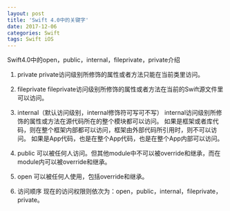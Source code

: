 ```yaml
---
layout: post
title: 'Swift 4.0中的关键字'
date: 2017-12-06
categories: Swift
tags: Swift iOS
---
```


Swift4.0中的open，public，internal，fileprivate，private介绍

1. private 
private访问级别所修饰的属性或者方法只能在当前类里访问。

2. fileprivate 
fileprivate访问级别所修饰的属性或者方法在当前的Swift源文件里可以访问。

3. internal（默认访问级别，internal修饰符可写可不写） 
internal访问级别所修饰的属性或方法在源代码所在的整个模块都可以访问。 
如果是框架或者库代码，则在整个框架内部都可以访问，框架由外部代码所引用时，则不可以访问。 
如果是App代码，也是在整个App代码，也是在整个App内部可以访问。

4. public 
可以被任何人访问。但其他module中不可以被override和继承，而在module内可以被override和继承。

5. open 
可以被任何人使用，包括override和继承。

6. 访问顺序 
现在的访问权限则依次为：open，public，internal，fileprivate，private。
